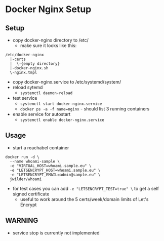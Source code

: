 # Docker Nginx Setup

## Setup
- copy docker-nginx directory to /etc/
  - make sure it looks like this:
```
/etc/docker-nginx
  |-certs
  |  \-{empty directory}
  |-docker-nginx.sh
  \-nginx.tmpl
```
- copy docker-nginx.service to /etc/systemd/system/
- reload sytemd
  - `systemctl daemon-reload`
- test service
  - `systemctl start docker-nginx.service`
  - `docker ps -a -f name=nginx` - should list 3 running containers
- enable service for autostart
  - `systemctl enable docker-nginx.service`

## Usage
- start a reachabel container
```
docker run -d \
  --name whoami-sample \
  -e "VIRTUAL_HOST=whoami.sample.eu" \
  -e "LETSENCRYPT_HOST=whoami.sample.eu" \
  -e "LETSENCRYPT_EMAIL=admin@sample.eu" \
  jwilder/whoami
```
- for test cases you can add `-e "LETSENCRYPT_TEST=true" \` to get a self signed certificate
  - useful to work around the 5 certs/week/domain limits of Let's Encrypt

## WARNING
- service stop is currently not implemented
